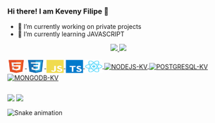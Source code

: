 ### Hi there! I am Keveny Filipe 🤟


- 🔭 I’m currently working on private projects
- 🌱 I’m currently learning JAVASCRIPT

<div align="center">
  <a href="https://github.com/kfilipe">
  <img height="180em" src="https://github-readme-stats.vercel.app/api?username=kfilipe&show_icons=true&theme=dracula&include_all_commits=true&count_private=true"/>
  <img height="180em" src="https://github-readme-stats.vercel.app/api/top-langs/?username=kfilipe&layout=compact&langs_count=7&theme=dracula"/>
</div>
  
  <div style="display: inline_block"><br>
    <img align="center" title="HTML" alt="HTML-KV" height="30" width="40" src="https://raw.githubusercontent.com/devicons/devicon/master/icons/html5/html5-original.svg">
    <img align="center" title="CSS" alt="CSS-KV" height="30" width="40" src="https://raw.githubusercontent.com/devicons/devicon/master/icons/css3/css3-original.svg">
    <img align="center" title="JAVASCRIPT" alt="JAVASCRIPT-KV" height="30" width="40" src="https://raw.githubusercontent.com/devicons/devicon/master/icons/javascript/javascript-plain.svg">
    <img align="center" title="TYPESCRIPT" alt="TYPESCRIPT-KV" height="30" width="40" src="https://raw.githubusercontent.com/devicons/devicon/master/icons/typescript/typescript-plain.svg">
    <img align="center" title="REACTJS" alt="REACTJS-KV" height="30" width="40" src="https://raw.githubusercontent.com/devicons/devicon/master/icons/react/react-original.svg">
    <img  align="center" title="NODEJS" alt="NODEJS-KV" height="30" width="40" src="https://cdn.jsdelivr.net/gh/devicons/devicon/icons/nodejs/nodejs-original-wordmark.svg">
    <img  align="center" title="POSTGRESQL" alt="POSTGRESQL-KV" height="30" width="40" src="https://cdn.jsdelivr.net/gh/devicons/devicon/icons/postgresql/postgresql-original-wordmark.svg">
    <img  align="center" title="MONGODB" alt="MONGODB-KV" height="30" width="40" src="https://cdn.jsdelivr.net/gh/devicons/devicon/icons/mongodb/mongodb-plain-wordmark.svg" >
</div>
  
  ##
  
<div>
  <a href = "mailto:kevenyfilipe@gmail.com"><img src="https://img.shields.io/badge/-Gmail-D14836?style=for-the-badge&logo=gmail&logoColor=white" target="_blank"></a>
  <a href="https://www.linkedin.com/in/keveny-filipe-888b9958/" target="_blank"><img src="https://img.shields.io/badge/-LinkedIn-%230077B5?style=for-the-badge&logo=linkedin&logoColor=white" target="_blank"></a> 
 
 ![Snake animation](https://github.com/kfilipe/kfilipe/blob/output/github-contribution-grid-snake.svg) 
 
</div>
